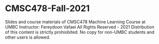 # CMSC478-Fall-2021
Slides and course materials of CMSC478 Machine Learning Course at UMBC
Instructor: Fereydoon Vafaei
All Rights Reserved - 2021
Distribution of this content is strictly prohiobited. No copy for non-UMBC students and other users is allowed. 
